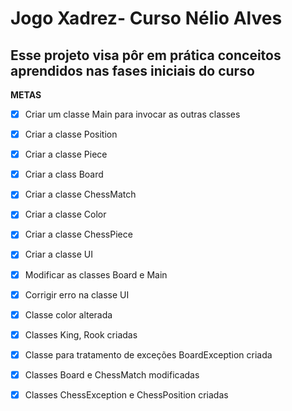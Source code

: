 # Jogo Xadrez- Curso Nélio Alves

## Esse projeto visa pôr em prática conceitos aprendidos nas fases iniciais do curso

**METAS**

- [x] Criar um classe Main para invocar as outras classes
- [x] Criar a classe Position 
- [x] Criar a classe Piece
- [x] Criar a class Board
- [x] Criar a classe ChessMatch
- [x] Criar a classe Color
- [x] Criar a classe ChessPiece
- [x] Criar a classe UI
- [x] Modificar as classes Board e Main
- [x] Corrigir erro na classe UI
- [x] Classe color alterada
- [x] Classes King, Rook criadas
- [x] Classe para tratamento de exceções BoardException criada
- [x] Classes Board e ChessMatch modificadas
- [x] Classes ChessException e ChessPosition criadas

